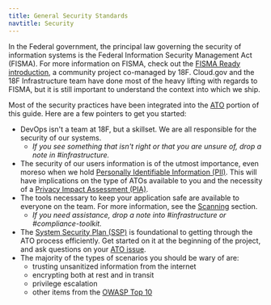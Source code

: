 ```yaml
---
title: General Security Standards
navtitle: Security
---
```


In the Federal government, the principal law governing the security of information systems is the Federal Information Security Management Act (FISMA). For more information on FISMA, check out the [FISMA Ready introduction](https://github.com/fisma-ready/introduction), a community project co-managed by 18F. Cloud.gov and the 18F Infrastructure team have done most of the heavy lifting with regards to FISMA, but it is still important to understand the context into which we ship.

Most of the security practices have been integrated into the [ATO](../ato) portion of this guide. Here are a few pointers to get you started:

* DevOps isn't a team at 18F, but a skillset. We are all responsible for the security of our systems.
    * _If you see something that isn't right or that you are unsure of, drop a note in #infrastructure._
* The security of our users information is of the utmost importance, even moreso when we hold [Personally Identifiable Information (PII)](../security/pii). This will have implications on the type of ATOs available to you and the necessity of a [Privacy Impact Assessment (PIA)](../laws/pia).
* The tools necessary to keep your application safe are available to everyone on the team. For more information, see the [Scanning](../security/scanning) section.
    * _If you need assistance, drop a note into #infrastructure or #compliance-toolkit._
* The [System Security Plan (SSP)](../ato/ssp) is foundational to getting through the ATO process efficiently. Get started on it at the beginning of the project, and ask questions on your [ATO issue](../ato/checklist).
* The majority of the types of scenarios you should be wary of are:
    * trusting unsanitized information from the internet
    * encrypting both at rest and in transit
    * privilege escalation
    * other items from the [OWASP Top 10](https://www.owasp.org/index.php/Top_10_2013-Top_10)
